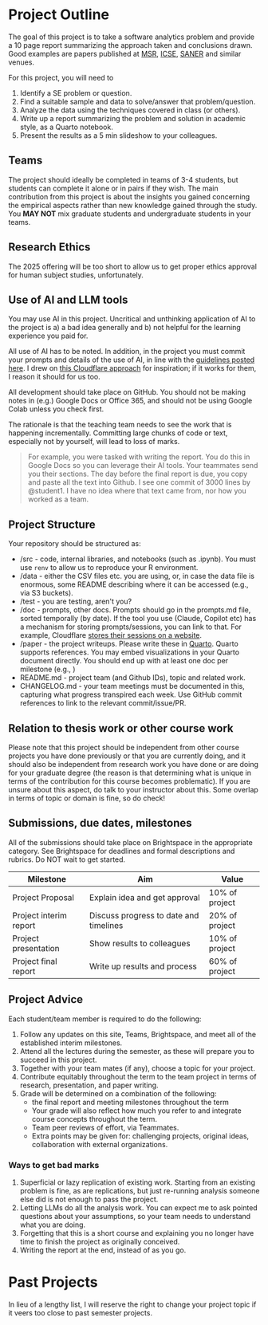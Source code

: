 # Project Outline

The goal of this project is to take a software analytics problem and provide a 10 page report summarizing the approach taken and conclusions drawn. Good examples are papers published at [MSR](https://2025.msrconf.org), [ICSE](https://conf.researchr.org/home/icse-2025), [SANER](https://conf.researchr.org/home/saner-2024) and similar venues.

For this project, you will need to 
1. Identify a SE problem or question. 
2. Find a suitable sample and data to solve/answer that problem/question.
3. Analyze the data using the techniques covered in class (or others).
4. Write up a report summarizing the problem and solution in academic style, as a Quarto notebook.
5. Present the results as a 5 min slideshow to your colleagues.

## Teams 

The project should ideally be completed in teams of 3-4 students, but students can complete it alone or in pairs if they wish.  The main contribution from this project is about the insights you gained concerning the empirical aspects rather than new knowledge gained through the study. You **MAY NOT** mix graduate students and undergraduate students in your teams.

## Research Ethics

The 2025 offering will be too short to allow us to get proper ethics approval for human subject studies, unfortunately. 
<!--
If your project will involve a study with the direct participation of human subjects (e.g., developers or students or other stakeholders participating in a lab experiment, observations, focus group, interviews, surveys), you will need to submit a brief application for ethics approval. We will guide you in this process (you cannot change your mind on this aspect after Nov 16th). Note you cannot use deception or study classmates as part of this study. Further details on how to submit an ethics application can be found [here](https://github.com/margaretstorey/EmseUvic2020/tree/master/activities/project-2-ethics). -->

## Use of AI and LLM tools
You may use AI in this project. Uncritical and unthinking application of AI to the project is a) a bad idea generally and b) not helpful for the learning experience you paid for.

All use of AI has to be noted. In addition, in the project you must commit your prompts and details of the use of AI, in line with the [guidelines posted here](https://llm-guidelines.org). I drew on [this Cloudflare approach](https://www.maxemitchell.com/writings/i-read-all-of-cloudflares-claude-generated-commits/) for inspiration; if it works for them, I reason it should for us too. 

All development should take place on GitHub. You should not be making notes in (e.g.) Google Docs or Office 365, and should not be using Google Colab unless you check first.

The rationale is that the teaching team needs to see the work that is happening incrementally. Committing large chunks of code or text, especially not by yourself, will lead to loss of marks.

> For example, you were tasked with writing the report. You do this in Google Docs so you can leverage their AI tools. Your teammates send you their sections. The day before the final report is due, you copy and paste all the text into Github. I see one commit of 3000 lines by @student1. I have no idea where that text came from, nor how you worked as a team.

## Project Structure
Your repository should be structured as:

* /src - code, internal libraries, and notebooks (such as .ipynb). You must use `renv` to allow us to reproduce your R environment. 
* /data - either the CSV files etc. you are using, or, in case the data file is enormous, some README describing where it can be accessed (e.g., via S3 buckets).
* /test - you are testing, aren't you? 
* /doc - prompts, other docs. Prompts should go in the prompts.md file, sorted temporally (by date). If the tool you use (Claude, Copilot etc) has a mechanism for storing prompts/sessions, you can link to that. For example, Cloudflare [stores their sessions on a website](https://github.com/cloudflare/workers-oauth-provider/commit/6e9808b45735680169c3b94ff9830ba0f5a99350).
* /paper - the project writeups. Please write these in [Quarto](https://quarto-tdg.org/overview). Quarto supports references. You may embed visualizations in your Quarto document directly. You should end up with at least one doc per milestone (e.g., )
* README.md - project team (and Github IDs), topic and related work.
* CHANGELOG.md - your team meetings must be documented in this, capturing what progress transpired each week. Use GitHub commit references to link to the relevant commit/issue/PR. 

## Relation to thesis work or other course work

Please note that this project should be independent from other course projects you have done previously or that you are currently doing, and it should also be independent from research work you have done or are doing for your graduate degree (the reason is that determining what is unique in terms of the contribution for this course becomes problematic). If you are unsure about this aspect, do talk to your instructor about this.  Some overlap in terms of topic or domain is fine, so do check!

## Submissions, due dates, milestones

All of the submissions should take place on Brightspace in the appropriate category. See Brightspace for deadlines and formal descriptions and rubrics. Do NOT wait to get started.

| Milestone              | Aim                                    | Value           |
| ---------------------- | -------------------------------------- | --------------- |
| Project Proposal       | Explain idea and get approval          | 10% of project  |
| Project interim report | Discuss progress to date and timelines | 20% of project  |
| Project presentation   | Show results to colleagues             | 10% of project  |
| Project final report   | Write up results and process           | 60%  of project |

## Project Advice

Each student/team member is required to do the following:

1. Follow any updates on this site, Teams, Brightspace, and meet all of the established interim milestones.
2. Attend all the lectures during the semester, as these will prepare you to succeed in this project.
3. Together with your team mates (if any), choose a topic for your project.
4. Contribute equitably throughout the term to the team project in terms of research, presentation, and paper writing.
5. Grade will be determined on a combination of the following:
    - the final report and meeting milestones throughout the term
    - Your grade will also reflect how much you refer to and integrate course concepts throughout the term.
    - Team peer reviews of effort, via Teammates.
    - Extra points may be given for: challenging projects, original ideas, collaboration with external organizations.

### Ways to get bad marks
1. Superficial or lazy replication of existing work. Starting from an existing problem is fine, as are replications, but just re-running analysis someone else did is not enough to pass the project.
2. Letting LLMs do all the analysis work. You can expect me to ask pointed questions about your assumptions, so your team needs to understand what you are doing.
3. Forgetting that this is a short course and explaining you no longer have time to finish the project as originally conceived. 
4. Writing the report at the end, instead of as you go.

# Past Projects
In lieu of a lengthy list, I will reserve the right to change your project topic if it veers too close to past semester projects. 

